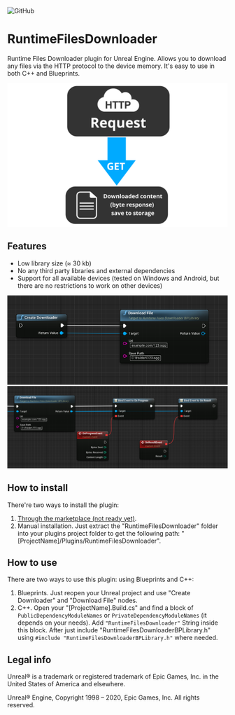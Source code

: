 ![GitHub](https://img.shields.io/github/license/Respirant/RuntimeFilesDownloader)
# RuntimeFilesDownloader
Runtime Files Downloader plugin for Unreal Engine. Allows you to download any files via the HTTP protocol to the device memory. It's easy to use in both C++ and Blueprints.

![Runtime Files Downloader Unreal Engine Plugin Logo](image/runtimefilesdownloader.png "RuntimeFilesDownloader Unreal Engine Plugin Logo")

## Features
- Low library size (≈ 30 kb)
- No any third party libraries and external dependencies
- Support for all available devices (tested on Windows and Android, but there are no restrictions to work on other devices)

![Runtime Files Downloader Unreal Engine Plugin Nodes 1](image/nodesexample1.png "RuntimeFilesDownloader Unreal Engine Plugin Nodes 1")
![Runtime Files Downloader Unreal Engine Plugin Nodes 2](image/nodesexample2.png "RuntimeFilesDownloader Unreal Engine Plugin Nodes 2")

## How to install
There're two ways to install the plugin:
1) [Through the marketplace (not ready yet)](https://www.unrealengine.com/marketplace/product/runtime-files-downloader).
2) Manual installation. Just extract the "RuntimeFilesDownloader" folder into your plugins project folder to get the following path: "[ProjectName]/Plugins/RuntimeFilesDownloader".

## How to use
 There are two ways to use this plugin: using Blueprints and C++:
 1. Blueprints. Just reopen your Unreal project and use "Create Downloader" and "Download File" nodes.
 2. C++. Open your "[ProjectName].Build.cs" and find a block of ` PublicDependencyModuleNames ` or ` PrivateDependencyModuleNames ` (it depends on your needs). Add `"RuntimeFilesDownloader"` String inside this block. After just include "RuntimeFilesDownloaderBPLibrary.h" using ` #include "RuntimeFilesDownloaderBPLibrary.h" ` where needed.

## Legal info

Unreal® is a trademark or registered trademark of Epic Games, Inc. in the United States of America and elsewhere.

Unreal® Engine, Copyright 1998 – 2020, Epic Games, Inc. All rights reserved.
